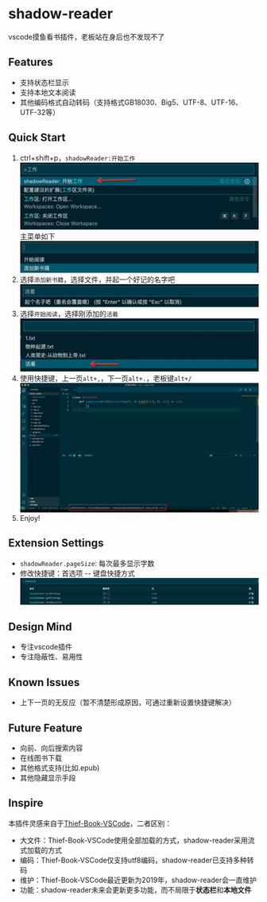 # shadow-reader

vscode摸鱼看书插件，老板站在身后也不发现不了

## Features
- 支持状态栏显示
- 支持本地文本阅读
- 其他编码格式自动转码（支持格式GB18030、Big5、UTF-8、UTF-16、UTF-32等）

## Quick Start
1. ctrl+shift+p，`shadowReader:开始工作`
![feature X](./images/start.jpg)
主菜单如下
![feature X](./images/main.jpg)
2. 选择`添加新书籍`，选择文件，并起一个好记的名字吧
![feature X](./images/nick.png)
3. 选择`开始阅读`，选择刚添加的`活着`
![feature X](./images/select_book.jpg)
4. 使用快捷键，上一页`alt+,`，下一页`alt+.`，老板键`alt+/`
![feature X](./images/show_text.jpg)
5. Enjoy!

## Extension Settings
* `shadowReader.pageSize`: 每次最多显示字数
* 修改快捷键：首选项 -- 键盘快捷方式
![feature X](./images/keybind.jpg)

## Design Mind
- 专注vscode插件
- 专注隐蔽性、易用性

## Known Issues
- 上下一页的无反应（暂不清楚形成原因，可通过重新设置快捷键解决）

## Future Feature
- 向前、向后搜索内容
- 在线图书下载
- 其他格式支持(比如.epub)
- 其他隐藏显示手段

## Inspire
本插件灵感来自于[Thief-Book-VSCode](https://github.com/cteamx/Thief-Book-VSCode)，二者区别：  

- 大文件：Thief-Book-VSCode使用全部加载的方式，shadow-reader采用流式加载的方式
- 编码：Thief-Book-VSCode仅支持utf8编码，shadow-reader已支持多种转码
- 维护：Thief-Book-VSCode最近更新为2019年，shadow-reader会一直维护
- 功能：shadow-reader未来会更新更多功能，而不局限于**状态栏**和**本地文件**
